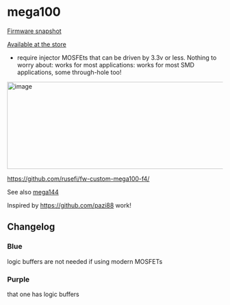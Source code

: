 # mega100

[Firmware snapshot](https://rusefi.com/build_server/rusefi_bundle_mega100.zip)

[Available at the store](https://www.shop.rusefi.com/shop/p/mega100-f4)

* require injector MOSFEts that can be driven by 3.3v or less. Nothing to worry about: works for most applications: works for most SMD applications, some through-hole too!

<img width="559" height="203" alt="image" src="https://github.com/user-attachments/assets/cadba1f9-bc89-41d2-bd09-2bebb97c2fd5" />

https://github.com/rusefi/fw-custom-mega100-f4/

See also [mega144](mega144)

Inspired by https://github.com/pazi88 work!

## Changelog

### Blue

logic buffers are not needed if using modern MOSFETs

### Purple

that one has logic buffers
